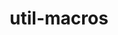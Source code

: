 ---
title: "util-macros"
layout: cache
categories: [package, develop-2023-12-24]
meta: {"versions": ["1.19.3"], "compilers": ["cce@=15.0.1", "gcc@=10.3.0", "gcc@=11.1.0", "gcc@=11.3.0", "gcc@=11.4.0", "gcc@=12.3.0", "gcc@=7.3.1", "gcc@=7.5.0", "gcc@=9.4.0", "oneapi@=2023.2.0"], "oss": ["amzn2", "rhel8", "sle_hpc15", "ubuntu18.04", "ubuntu20.04", "ubuntu22.04"], "platforms": ["linux"], "targets": ["aarch64", "neoverse_n1", "neoverse_v1", "ppc64le", "x86_64_v3", "x86_64_v4", "zen4"], "stacks": ["aws-isc", "aws-isc-aarch64", "build_systems", "data-vis-sdk", "developer-tools", "e4s", "e4s-cray-rhel", "e4s-cray-sles", "e4s-neoverse_v1", "e4s-oneapi", "e4s-power", "e4s-rocm-external", "ml-linux-x86_64-cpu", "ml-linux-x86_64-cuda", "ml-linux-x86_64-rocm", "radiuss", "radiuss-aws", "radiuss-aws-aarch64", "root", "tutorial"], "num_specs": 14, "num_specs_by_stack": {"aws-isc-aarch64": 2, "radiuss-aws-aarch64": 2, "root": 14, "radiuss-aws": 1, "aws-isc": 1, "e4s-cray-rhel": 1, "e4s-cray-sles": 1, "developer-tools": 1, "radiuss": 1, "build_systems": 1, "e4s-neoverse_v1": 1, "e4s-power": 1, "tutorial": 2, "data-vis-sdk": 1, "e4s-rocm-external": 1, "e4s": 1, "e4s-oneapi": 1, "ml-linux-x86_64-cpu": 1, "ml-linux-x86_64-cuda": 1, "ml-linux-x86_64-rocm": 1}}
spec_details: [{"hash": "yg22viu6nfbvdl23cnz6zpurpg423xp2", "compiler": "gcc@=7.3.1", "versions": ["1.19.3"], "os": "amzn2", "platform": "linux", "target": "aarch64", "variants": ["build_system=autotools"], "stacks": ["aws-isc-aarch64", "radiuss-aws-aarch64", "root"], "size": "-", "tarball": "https://binaries.spack.io/releases/develop-2023-12-24/build_cache/linux-amzn2-aarch64/gcc-7.3.1/util-macros-1.19.3/linux-amzn2-aarch64-gcc-7.3.1-util-macros-1.19.3-yg22viu6nfbvdl23cnz6zpurpg423xp2.spack"}, {"hash": "sagknjvz4frgh73bns543f3z4duofdxp", "compiler": "gcc@=7.3.1", "versions": ["1.19.3"], "os": "amzn2", "platform": "linux", "target": "neoverse_n1", "variants": ["build_system=autotools"], "stacks": ["aws-isc-aarch64", "radiuss-aws-aarch64", "root"], "size": "-", "tarball": "https://binaries.spack.io/releases/develop-2023-12-24/build_cache/linux-amzn2-neoverse_n1/gcc-7.3.1/util-macros-1.19.3/linux-amzn2-neoverse_n1-gcc-7.3.1-util-macros-1.19.3-sagknjvz4frgh73bns543f3z4duofdxp.spack"}, {"hash": "ivyoevf3w6b3km3jbm5easqqswhjb54c", "compiler": "gcc@=7.3.1", "versions": ["1.19.3"], "os": "amzn2", "platform": "linux", "target": "x86_64_v3", "variants": ["build_system=autotools"], "stacks": ["radiuss-aws", "aws-isc", "root"], "size": "-", "tarball": "https://binaries.spack.io/releases/develop-2023-12-24/build_cache/linux-amzn2-x86_64_v3/gcc-7.3.1/util-macros-1.19.3/linux-amzn2-x86_64_v3-gcc-7.3.1-util-macros-1.19.3-ivyoevf3w6b3km3jbm5easqqswhjb54c.spack"}, {"hash": "tkig2fwlnp6huyln6uzmgdg72qroqqqa", "compiler": "cce@=15.0.1", "versions": ["1.19.3"], "os": "rhel8", "platform": "linux", "target": "zen4", "variants": ["build_system=autotools"], "stacks": ["e4s-cray-rhel", "root"], "size": "-", "tarball": "https://binaries.spack.io/releases/develop-2023-12-24/build_cache/linux-rhel8-zen4/cce-15.0.1/util-macros-1.19.3/linux-rhel8-zen4-cce-15.0.1-util-macros-1.19.3-tkig2fwlnp6huyln6uzmgdg72qroqqqa.spack"}, {"hash": "sdojbiohj53eoygvwizbqpwatc5ehg4k", "compiler": "gcc@=10.3.0", "versions": ["1.19.3"], "os": "sle_hpc15", "platform": "linux", "target": "x86_64_v4", "variants": ["build_system=autotools"], "stacks": ["root", "e4s-cray-sles"], "size": "-", "tarball": "https://binaries.spack.io/releases/develop-2023-12-24/build_cache/linux-sle_hpc15-x86_64_v4/gcc-10.3.0/util-macros-1.19.3/linux-sle_hpc15-x86_64_v4-gcc-10.3.0-util-macros-1.19.3-sdojbiohj53eoygvwizbqpwatc5ehg4k.spack"}, {"hash": "rjeu74kdv5fwl753mckmzhi2o3xxmknv", "compiler": "gcc@=7.5.0", "versions": ["1.19.3"], "os": "ubuntu18.04", "platform": "linux", "target": "x86_64_v3", "variants": ["build_system=autotools"], "stacks": ["developer-tools", "radiuss", "root", "build_systems"], "size": "-", "tarball": "https://binaries.spack.io/releases/develop-2023-12-24/build_cache/linux-ubuntu18.04-x86_64_v3/gcc-7.5.0/util-macros-1.19.3/linux-ubuntu18.04-x86_64_v3-gcc-7.5.0-util-macros-1.19.3-rjeu74kdv5fwl753mckmzhi2o3xxmknv.spack"}, {"hash": "pnbjkyjeuttlhxurxrgyl3pgpqw5mty6", "compiler": "gcc@=11.4.0", "versions": ["1.19.3"], "os": "ubuntu20.04", "platform": "linux", "target": "neoverse_v1", "variants": ["build_system=autotools"], "stacks": ["e4s-neoverse_v1", "root"], "size": "-", "tarball": "https://binaries.spack.io/releases/develop-2023-12-24/build_cache/linux-ubuntu20.04-neoverse_v1/gcc-11.4.0/util-macros-1.19.3/linux-ubuntu20.04-neoverse_v1-gcc-11.4.0-util-macros-1.19.3-pnbjkyjeuttlhxurxrgyl3pgpqw5mty6.spack"}, {"hash": "bxz4xirytfjnwf4iopo27ruipgvcp2fc", "compiler": "gcc@=9.4.0", "versions": ["1.19.3"], "os": "ubuntu20.04", "platform": "linux", "target": "ppc64le", "variants": ["build_system=autotools"], "stacks": ["root", "e4s-power"], "size": "-", "tarball": "https://binaries.spack.io/releases/develop-2023-12-24/build_cache/linux-ubuntu20.04-ppc64le/gcc-9.4.0/util-macros-1.19.3/linux-ubuntu20.04-ppc64le-gcc-9.4.0-util-macros-1.19.3-bxz4xirytfjnwf4iopo27ruipgvcp2fc.spack"}, {"hash": "7f2zoxexfwtbycnllc33tovx2mipi24p", "compiler": "gcc@=11.4.0", "versions": ["1.19.3"], "os": "ubuntu22.04", "platform": "linux", "target": "x86_64_v3", "variants": ["build_system=autotools"], "stacks": ["root", "tutorial"], "size": "-", "tarball": "https://binaries.spack.io/releases/develop-2023-12-24/build_cache/linux-ubuntu22.04-x86_64_v3/gcc-11.4.0/util-macros-1.19.3/linux-ubuntu22.04-x86_64_v3-gcc-11.4.0-util-macros-1.19.3-7f2zoxexfwtbycnllc33tovx2mipi24p.spack"}, {"hash": "36saem7fh4bkrt2kxeejsoxuqajrnm45", "compiler": "gcc@=11.1.0", "versions": ["1.19.3"], "os": "ubuntu20.04", "platform": "linux", "target": "x86_64_v3", "variants": ["build_system=autotools"], "stacks": ["data-vis-sdk", "root"], "size": "-", "tarball": "https://binaries.spack.io/releases/develop-2023-12-24/build_cache/linux-ubuntu20.04-x86_64_v3/gcc-11.1.0/util-macros-1.19.3/linux-ubuntu20.04-x86_64_v3-gcc-11.1.0-util-macros-1.19.3-36saem7fh4bkrt2kxeejsoxuqajrnm45.spack"}, {"hash": "46q3s3hpnwgit3yiyrjsj7ciytkxwb6k", "compiler": "gcc@=11.4.0", "versions": ["1.19.3"], "os": "ubuntu20.04", "platform": "linux", "target": "x86_64_v3", "variants": ["build_system=autotools"], "stacks": ["e4s-rocm-external", "root", "e4s"], "size": "-", "tarball": "https://binaries.spack.io/releases/develop-2023-12-24/build_cache/linux-ubuntu20.04-x86_64_v3/gcc-11.4.0/util-macros-1.19.3/linux-ubuntu20.04-x86_64_v3-gcc-11.4.0-util-macros-1.19.3-46q3s3hpnwgit3yiyrjsj7ciytkxwb6k.spack"}, {"hash": "vmsblohbrhdyflrqvtbmpriysgqvitji", "compiler": "oneapi@=2023.2.0", "versions": ["1.19.3"], "os": "ubuntu20.04", "platform": "linux", "target": "x86_64_v3", "variants": ["build_system=autotools"], "stacks": ["root", "e4s-oneapi"], "size": "-", "tarball": "https://binaries.spack.io/releases/develop-2023-12-24/build_cache/linux-ubuntu20.04-x86_64_v3/oneapi-2023.2.0/util-macros-1.19.3/linux-ubuntu20.04-x86_64_v3-oneapi-2023.2.0-util-macros-1.19.3-vmsblohbrhdyflrqvtbmpriysgqvitji.spack"}, {"hash": "qx6ly5yxlz6lx6qifkqtfxqimgrrqzja", "compiler": "gcc@=11.3.0", "versions": ["1.19.3"], "os": "ubuntu22.04", "platform": "linux", "target": "x86_64_v3", "variants": ["build_system=autotools"], "stacks": ["ml-linux-x86_64-cpu", "root", "ml-linux-x86_64-cuda", "ml-linux-x86_64-rocm"], "size": "-", "tarball": "https://binaries.spack.io/releases/develop-2023-12-24/build_cache/linux-ubuntu22.04-x86_64_v3/gcc-11.3.0/util-macros-1.19.3/linux-ubuntu22.04-x86_64_v3-gcc-11.3.0-util-macros-1.19.3-qx6ly5yxlz6lx6qifkqtfxqimgrrqzja.spack"}, {"hash": "l4fj6aqoulaumk4qg3eu3ky6msq4cbo5", "compiler": "gcc@=12.3.0", "versions": ["1.19.3"], "os": "ubuntu22.04", "platform": "linux", "target": "x86_64_v3", "variants": ["build_system=autotools"], "stacks": ["root", "tutorial"], "size": "-", "tarball": "https://binaries.spack.io/releases/develop-2023-12-24/build_cache/linux-ubuntu22.04-x86_64_v3/gcc-12.3.0/util-macros-1.19.3/linux-ubuntu22.04-x86_64_v3-gcc-12.3.0-util-macros-1.19.3-l4fj6aqoulaumk4qg3eu3ky6msq4cbo5.spack"}]
---